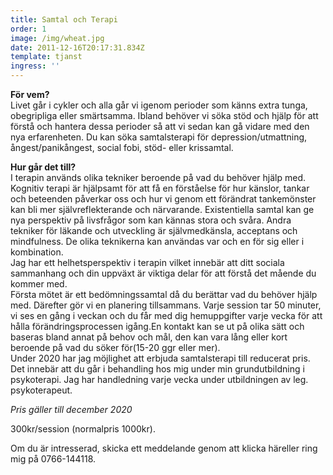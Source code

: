 ```yaml
---
title: Samtal och Terapi
order: 1
image: /img/wheat.jpg
date: 2011-12-16T20:17:31.834Z
template: tjanst
ingress: ''
---
```

**För vem?**<br/>Livet går i cykler och alla går vi igenom perioder som känns extra tunga, obegripliga eller smärtsamma. Ibland behöver vi söka stöd och hjälp för att förstå och hantera dessa perioder så att vi sedan kan gå vidare med den nya erfarenheten. Du kan söka samtalsterapi för depression/utmattning, ångest/panikångest, social fobi, stöd- eller krissamtal.<br/>

**Hur går det till?**<br/>I terapin används olika tekniker beroende på vad du behöver hjälp med.\
Kognitiv terapi är hjälpsamt för att få en förståelse för hur känslor, tankar och beteenden påverkar oss och hur vi genom ett förändrat tankemönster kan bli mer självreflekterande och närvarande. Existentiella samtal kan ge nya perspektiv på livsfrågor som kan kännas stora och svåra. Andra tekniker för läkande och utveckling är självmedkänsla, acceptans och mindfulness. De olika teknikerna kan användas var och en för sig eller i kombination.<br/>Jag har ett helhetsperspektiv i terapin vilket innebär att ditt sociala sammanhang och din uppväxt är viktiga delar för att förstå det mående du kommer med.<br/>Första mötet är ett bedömningssamtal då du berättar vad du behöver hjälp med. Därefter gör vi en planering tillsammans. Varje session tar 50 minuter, vi ses en gång i veckan och du får med dig hemuppgifter varje vecka för att hålla förändringsprocessen igång.En kontakt kan se ut på olika sätt och baseras bland annat på behov och mål, den kan vara lång eller kort beroende på vad du söker för(15-20 ggr eller mer).<br/>Under 2020 har jag möjlighet att erbjuda samtalsterapi till reducerat pris. Det innebär att du går i behandling hos mig under min grundutbildning i psykoterapi. Jag har handledning varje vecka under utbildningen av leg. psykoterapeut.

*Pris gäller till december 2020*

300kr/session (normalpris 1000kr).

Om du är intresserad, skicka ett meddelande genom att klicka häreller ring mig på 0766-144118.